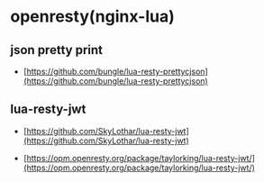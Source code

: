 # openresty(nginx-lua)

## json pretty print

- [https://github.com/bungle/lua-resty-prettycjson](https://github.com/bungle/lua-resty-prettycjson)

## lua-resty-jwt

- [https://github.com/SkyLothar/lua-resty-jwt](https://github.com/SkyLothar/lua-resty-jwt)

- [https://opm.openresty.org/package/taylorking/lua-resty-jwt/](https://opm.openresty.org/package/taylorking/lua-resty-jwt/)
